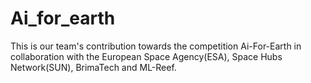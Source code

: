 # Ai_for_earth
This is our team's contribution towards the competition Ai-For-Earth in collaboration with the European Space Agency(ESA), Space Hubs Network(SUN), BrimaTech and ML-Reef.
